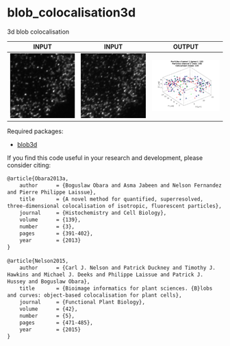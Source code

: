 # blob_colocalisation3d
3d blob colocalisation<br/>

| INPUT | INPUT | OUTPUT |
| ------------- | ------------- | ------------- |
| <img src="https://github.com/BoguslawObara/blob_colocalisation3d/blob/master/im/im_r.png" width="250">  | <img src="https://github.com/BoguslawObara/blob_colocalisation3d/blob/master/im/im_g.png" width="250"> | <img src="https://github.com/BoguslawObara/blob_colocalisation3d/blob/master/im/im_rg_col.png" width="250"> |

Required packages:
- [blob3d](../../../blob3d)

If you find this code useful in your research and development, please consider citing:

    @article{Obara2013a,
        author      = {Boguslaw Obara and Asma Jabeen and Nelson Fernandez and Pierre Philippe Laissue},
        title       = {A novel method for quantified, superresolved, three-dimensional colocalisation of isotropic, fluorescent particles},
        journal     = {Histochemistry and Cell Biology},
        volume      = {139},
        number      = {3},
        pages       = {391-402},
        year        = {2013}
    }

    @article{Nelson2015,
        author      = {Carl J. Nelson and Patrick Duckney and Timothy J. Hawkins and Michael J. Deeks and Philippe Laissue and Patrick J. Hussey and Boguslaw Obara},
        title       = {Bioimage informatics for plant sciences. {B}lobs and curves: object-based colocalisation for plant cells},
        journal     = {Functional Plant Biology},
        volume      = {42},
        number      = {5},
        pages       = {471-485},  
        year        = {2015}
    }


